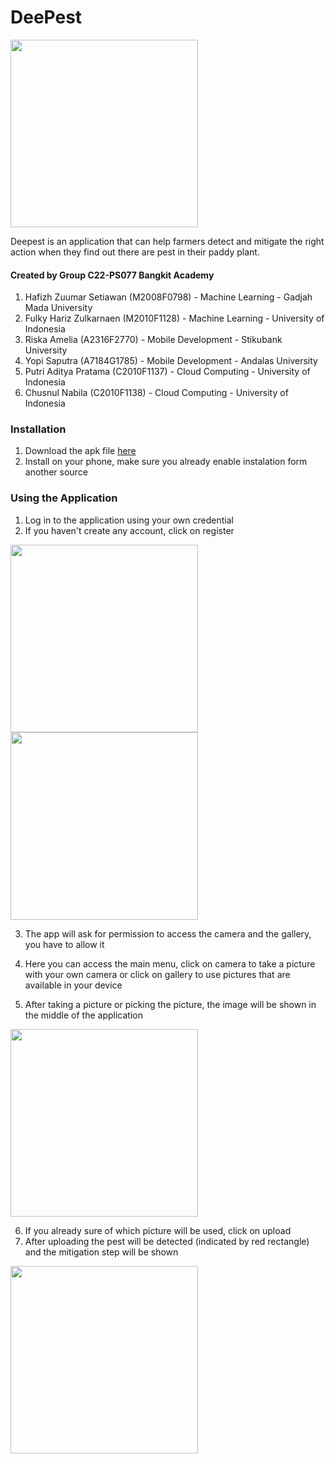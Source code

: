 # DeePest

<img src="https://user-images.githubusercontent.com/63392639/173190444-c0166031-2ca3-4a56-8a94-3a5b8291ccf1.png" width="300">

Deepest is an application that can help farmers detect and mitigate the right action when they find out there are pest in their paddy plant.

#### Created by Group C22-PS077 Bangkit Academy
1. Hafizh Zuumar Setiawan (M2008F0798) - Machine Learning - Gadjah Mada University
2. Fulky Hariz Zulkarnaen (M2010F1128) - Machine Learning  - University of Indonesia
3. Riska Amelia (A2316F2770) - Mobile Development - Stikubank University
4. Yopi Saputra (A7184G1785) - Mobile Development - Andalas University
5. Putri Aditya Pratama (C2010F1137) - Cloud Computing - University of Indonesia
6. Chusnul Nabila (C2010F1138) - Cloud Computing - University of Indonesia

### Installation
1. Download the apk file [here](https://drive.google.com/drive/folders/1M4nGHvmen3bvOWf_4nZB4XfsJ0TX3nzA?usp=sharing)
2. Install on your phone, make sure you already enable instalation form another source

### Using the Application
1. Log in to the application using your own credential
2. If you haven't create any account, click on register
<img src="https://user-images.githubusercontent.com/63392639/173190952-d2336fe7-d285-423a-bebd-cce2d4970c0a.png" width="300">
<img src="https://user-images.githubusercontent.com/63392639/173190963-92118a68-0fd3-4648-9667-164667b259a7.png" width="300">

3. The app will ask for permission to access the camera and the gallery, you have to allow it

4. Here you can access the main menu, click on camera to take a picture with your own camera or click on gallery to use pictures that are available in your device
5. After taking a picture or picking the picture, the image will be shown in the middle of the application
<img src="https://user-images.githubusercontent.com/63392639/173191049-0332e07b-da83-4b6b-9692-5552c9f127f4.png" width="300">

6. If you already sure of which picture will be used, click on upload
7. After uploading the pest will be detected (indicated by red rectangle) and the mitigation step will be shown
<img src="https://user-images.githubusercontent.com/63392639/173191089-f0133528-61eb-4aaf-8dc8-2f419fa9dff8.png" width="300">

